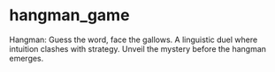 # hangman_game
Hangman: Guess the word, face the gallows. A linguistic duel where intuition clashes with strategy. Unveil the mystery before the hangman emerges.
